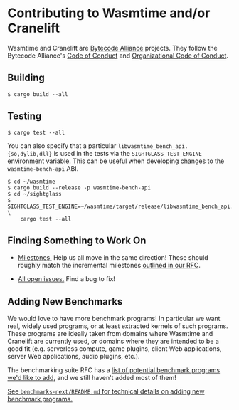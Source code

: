 # Contributing to Wasmtime and/or Cranelift

Wasmtime and Cranelift are [Bytecode Alliance] projects. They follow the
Bytecode Alliance's [Code of Conduct] and [Organizational Code of Conduct].

[Bytecode Alliance]: https://bytecodealliance.org/
[Code of Conduct]: CODE_OF_CONDUCT.md
[Organizational Code of Conduct]: ORG_CODE_OF_CONDUCT.md

## Building

```
$ cargo build --all
```

## Testing

```
$ cargo test --all
```

You can also specify that a particular `libwasmtime_bench_api.{so,dylib,dll}` is
used in the tests via the `SIGHTGLASS_TEST_ENGINE` environment variable. This
can be useful when developing changes to the `wasmtime-bench-api` ABI.

```
$ cd ~/wasmtime
$ cargo build --release -p wasmtime-bench-api
$ cd ~/sightglass
$ SIGHTGLASS_TEST_ENGINE=~/wasmtime/target/release/libwasmtime_bench_api.so \
    cargo test --all
```

## Finding Something to Work On

* [Milestones.](https://github.com/bytecodealliance/sightglass/milestones) Help
  us all move in the same direction! These should roughly match the incremental
  milestones [outlined in our
  RFC](https://github.com/bytecodealliance/rfcs/blob/main/accepted/benchmark-suite.md#incremental-milestones).

* [All open issues.](https://github.com/bytecodealliance/sightglass/issues) Find
  a bug to fix!

## Adding New Benchmarks

We would love to have more benchmark programs! In particular we want real,
widely used programs, or at least extracted kernels of such programs. These
programs are ideally taken from domains where Wasmtime and Cranelift are
currently used, or domains where they are intended to be a good fit
(e.g. serverless compute, game plugins, client Web applications, server Web
applications, audio plugins, etc.).

The benchmarking suite RFC has a [list of potential benchmark programs we'd like
to
add](https://github.com/bytecodealliance/rfcs/blob/main/accepted/benchmark-suite.md#initial-list-of-potential-candidates),
and we still haven't added most of them!

[See `benchmarks-next/README.md` for technical details on adding new benchmark
programs.](https://github.com/bytecodealliance/sightglass/blob/main/benchmarks-next/README.md)
